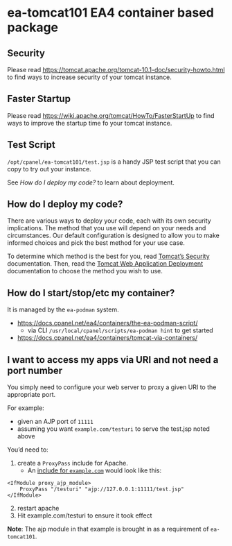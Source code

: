 # ea-tomcat101 EA4 container based package

## Security

Please read https://tomcat.apache.org/tomcat-10.1-doc/security-howto.html
to find ways to increase security of your tomcat instance.

## Faster Startup

Please read https://wiki.apache.org/tomcat/HowTo/FasterStartUp
to find ways to improve the startup time fo your tomcat instance.

## Test Script

`/opt/cpanel/ea-tomcat101/test.jsp` is a handy JSP test script that you can copy to try out your instance.

See _How do I deploy my code?_ to learn about deployment.

## How do I deploy my code?

There are various ways to deploy your code, each with its own security implications. The method that you use will depend on your needs and circumstances. Our default configuration is designed to allow you to make informed choices and pick the best method for your use case.

To determine which method is the best for you, read [Tomcat’s Security](https://tomcat.apache.org/tomcat-10.1-doc/security-howto.html) documentation. Then, read the [Tomcat Web Application Deployment](https://tomcat.apache.org/tomcat-10.1-doc/deployer-howto.html) documentation to choose the method you wish to use.

## How do I start/stop/etc my container?

It is managed by the `ea-podman` system.

* https://docs.cpanel.net/ea4/containers/the-ea-podman-script/
  * via CLI `/usr/local/cpanel/scripts/ea-podman hint` to get started
* https://docs.cpanel.net/ea4/containers/tomcat-via-containers/

## I want to access my apps via URI and not need a port number

You simply need to configure your web server to proxy a given URI to the appropriate port.

For example:

* given an AJP port of `11111`
* assuming you want `example.com/testuri` to serve the test.jsp noted above

You’d need to:

1. create a `ProxyPass` include for Apache.
   * An [include for `example.com`](https://docs.cpanel.net/ea4/apache/modify-apache-virtual-hosts-with-include-files/) would look like this:
```
<IfModule proxy_ajp_module>
    ProxyPass "/testuri" "ajp://127.0.0.1:11111/test.jsp"
</IfModule>
```
2. restart apache
3. Hit example.com/testuri to ensure it took effect

**Note**: The ajp module in that example is brought in as a requirement of `ea-tomcat101`.
